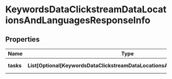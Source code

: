 # KeywordsDataClickstreamDataLocationsAndLanguagesResponseInfo


## Properties

| Name | Type | Description | Notes |
|------------ | ------------- | ------------- | -------------|
**tasks** | **List[Optional[KeywordsDataClickstreamDataLocationsAndLanguagesTaskInfo]]** | array of tasks |[optional]|